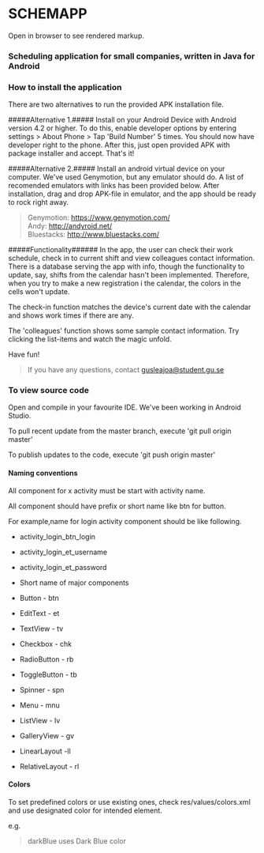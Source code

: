 # SCHEMAPP #

Open in browser to see rendered markup.

### Scheduling application for small companies, written in Java for Android ###

### How to install the application ###

There are two alternatives to run the provided APK installation file.

#####Alternative 1.#####
Install on your Android Device with Android version 4.2 or higher. 
To do this, enable developer options by entering settings > About Phone > Tap 'Build Number' 5 times. You should now have developer right to the phone.
After this, just open provided APK with package installer and accept. That's it!

#####Alternative 2.#####
Install an android virtual device on your computer. We've used Genymotion, but any emulator should do. 
A list of recomended emulators with links has been provided below. After installation, drag and drop APK-file in emulator, and the app should be ready to rock right away. 

>Genymotion: https://www.genymotion.com/      
>Andy:	     http://andyroid.net/     
>Bluestacks: http://www.bluestacks.com/      

#####Functionality######
In the app, the user can check their work schedule, check in to current shift and view colleagues contact information.
There is a database serving the app with info, though the functionality to update, 
say, shifts from the calendar hasn't been implemented. Therefore, when you try to make a new registration i the calendar, 
the colors in the cells won't update.

The check-in function matches the device's current date with the calendar and shows work times if there are any.

The 'colleagues' function shows some sample contact information. Try clicking the list-items and watch the magic unfold.

Have fun! 

>If you have any questions, contact gusleajoa@student.gu.se

### To view source code ### 

Open and compile in your favourite IDE. We've been working in Android Studio.

To pull recent update from the master branch, execute 'git pull origin master'

To publish updates to the code, execute 'git push origin master'


#### Naming conventions ####
All component for x activity must be start with activity name.

All component should have prefix or short name like btn for button.

For example,name for login activity component should be like following.

* activity_login_btn_login
* activity_login_et_username
* activity_login_et_password
* Short name of major components

* Button - btn
* EditText - et
* TextView - tv
* Checkbox - chk
* RadioButton - rb
* ToggleButton - tb
* Spinner - spn
* Menu - mnu
* ListView - lv
* GalleryView - gv
* LinearLayout -ll
* RelativeLayout - rl

#### Colors ####

To set predefined colors or use existing ones, check res/values/colors.xml and use designated color for intended element.

e.g.
>darkBlue uses Dark Blue color
